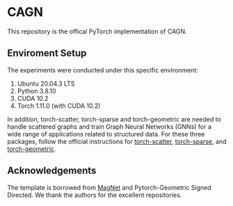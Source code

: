 # CAGN
This repository is the offical PyTorch implementation of CAGN.

## Enviroment Setup
The experiments were conducted under this specific environment:

1. Ubuntu 20.04.3 LTS
2. Python 3.8.10
3. CUDA 10.2
4. Torch 1.11.0 (with CUDA 10.2)

In addition, torch-scatter, torch-sparse and torch-geometric are needed to handle scattered graphs and train Graph Neural Networks (GNNs) for a wide range of applications related to structured data. For these three packages, follow the official instructions for [torch-scatter](https://github.com/rusty1s/pytorch_scatter), [torch-sparse](https://github.com/rusty1s/pytorch_sparse), and [torch-geometric](https://pytorch-geometric.readthedocs.io/en/latest/notes/installation.html).


## Acknowledgements

The template is borrowed from [MagNet](https://github.com/matthew-hirn/magnet) and Pytorch-Geometric Signed Directed. We thank the authors for the excellent repositories.
